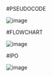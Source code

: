 #PSEUDOCODE

![image](https://github.com/user-attachments/assets/4753dc8f-6d26-4b76-a2ac-76dba427e67d)

#FLOWCHART

![image](https://github.com/user-attachments/assets/14be00a8-81b9-435c-a513-2f01ad98d190)

#IPO

![image](https://github.com/user-attachments/assets/db317324-ad35-4280-996b-a2bbfe3eed6f)
